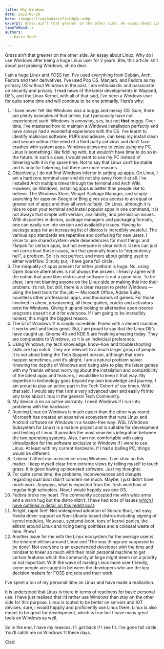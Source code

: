 ```yaml
---
title: Why Windows
date: 2022-06-28
hero: /images/llugk8ad1ezx7ju4dq2p.webp
excerpt: Grass ain’t that greener on the other side. An essay about Linux, not praising Windows. Why do I use Windows after being a huge Linux user for 2 years?
timeToRead: 5
authors:
  - Kavin Sood

---
```


Grass ain’t that greener on the other side. An essay about Linux. Why do I use Windows after being a huge Linux user for 2 years. Btw, this article isn’t about just praising Windows, oh no dear.

I am a huge Linux and FOSS fan. I’ve used everything from Debian, Arch, Fedora and their derivatives. I’ve used Pop OS, Manjaro, and Fedora as my primary OS without Windows in the past. I am enthusiastic and passionate on security and privacy. I read news of the latest developments in Wayland, DE’s, and the Linux Kernel, with all of that said, I’ve been a Windows user for quite some time and will continue to be one primarily. Here’s why:

1. I have never felt like Windows was a buggy and messy OS. Sure, there are plenty examples of that online, but I personally have not experienced such. Windows is annoying, yes, but not **that** buggy. Over time, I’ve mastered how to maintain a Windows installation perfectly and have always had a wonderful experience with the OS. I’ve learnt to identify malicious software, PUPs and adware, can keep my install clean and secure without the need of a third party antivirus and don’t face crashes with system apps. Windows allows me to enjoy *using* my PC. Linux is something I like fiddling with, but wouldn’t have time to do so in the future. In such a case, I would want to use my PC instead of tinkering with it in my spare time. Not to say that Linux can’t be stable and is only for tinkering, but there are more reasons.
2. Objectively, I do not find Windows inferior in setting up apps. On Linux, I am a hardcore terminal user and do not shy away from it at all. I’ve installed Arch multiple times through the terminal and Arch Wiki. However, on Windows, installing apps is better than people like to believe. The Windows Store, Winget Package Manager, and simply searching for apps on Google or Bing gives you access to an equal or greater set of apps and they all *work reliably*. On Linux, although it is nice to open your terminal and install popular apps in one command, it is not always that simple with version, availability, and permission issues. With disparities in distros, package managers and packaging formats, one can easily run into version and availability issues. Having to package apps for an increasing list of distros is incredibly wasteful. The various app standards are repetitive and confusing for new users. I know to use shared system-wide dependencies for most things and Flatpak for certain apps, but not everyone is clear with it. Users can just not care about these issues, but that generally leads to “dependency hell”, a problem. So it is not perfect, and more about getting used to either workflow. Simply put, I have gone full circle.
3. The inequality of apps present for either platform is huge. No, using Open Source alternatives is not always the answer. I heavily agree with the notion that pure libre distros and software is not a good idea. To be clear, I am not blaming anyone on the Linux side or making this into their problem. It’s not, but still, there is a clear reason to prefer Windows — using the best tools for the job — Microsoft Office, Adobe Suite, countless other professional apps, and thousands of games. For those involved in ahem, *privateering*, all those guides, cracks and activators exist for Windows. Giving it up and looking to alternative open-source programs doesn’t cut it for everyone. If I am going to be incredibly honest, this might the biggest reason.
4. The UI of Windows 11 is simply incredible. Paired with a decent machine, it works well and looks great. But, I am proud to say that the Linux DE’s have caught up. Gnome 40 and KDE 5 are freaking amazing today. They are comparable to Windows, so it is an individual preference.
5. Using Windows, my tech knowledge, know-how and troubleshooting skills are top notch. They are relevant to a much larger group of people. It is not about being the Tech Support person, although that does happen sometimes, and it’s alright, I am a natural problem solver. Knowing the depths of Windows and being able to play the latest games with my friends without worrying about the installation and compatibility of the latest apps and features, I would like to keep it that way. My expertise in technology goes beyond my own knowledge and journey; I am proud to play an active part in the Tech Cohort of our times. With that said, I would say that I am a very advanced user and easily fit into any talks about Linux in the general Tech Community.
6. My device is on an active warranty. I need Windows if I run into problems with the hardware.
7. Running Linux on Windows is much easier than the other way round. Microsoft has created an expansive ecosystem that runs Linux and Android software on Windows in a hassle-free way. WSL (Windows Subsystem for Linux) is a mature project and is suitable for development and testing of Linux. It provides the most seamless integration between the two operating systems. Also, I am not comfortable with using virtualization for the software exclusive to Windows if I were to use Linux. At least with my current hardware. If I had a balling PC, things would be different.
8. It doesn’t affect my conscience using Windows. I am stoic on this matter. I keep myself clear from extreme views by telling myself to touch grass. It is good having opinionated software. Just my thoughts.
9. For quite some time, the problems, inconveniences and disrupts regarding dual boot didn’t concern me much. Maybe, I just didn’t have much work. Anyways, what is expected from the Tech workflow of regular high schoolers. Now, I would happily use one OS.
10. Fedora broke my heart. The community accepted me with wide arms and a warm hug but the distro didn’t. I have had tons of issues [which I have outlined in detail on this reddit post](https://www.reddit.com/r/Fedora/comments/vg06mf/the_crazy_story_of_fedora_and_its_kernel).
11. Alright, rapid fire!! Not widespread adoption of Secure Boot, not easy Nvidia driver support on Non-Ubuntu based distros including signing of kernel modules, Nouveau, systemd-boot, tons of kernel panics, the elitism around Linux and ricing being pointless and a colossal waste of time. Phew!
12. Another issue for me with the Linux ecosystem for the average user is the inherent elitism around Linux and ‘The way things are supposed to be done’. Not everyone is an experienced developer *with* the time and mindset to tinker so much with their main personal machine to get certain features which the community at large might deem not a priority or not important. With the wave of making Linux more user friendly, some people are caught in between the developers who are the key decision makers for FOSS projects and their work.

I’ve spent a ton of my personal time on Linux and have made a realization. 

It is understood that Linux is there in terms of readiness for basic personal use. I have just realised that I’d rather use Windows than stay on the other side for this purpose. Linux is touted to be better on servers and IOT devices, sure, I would happily and proficiently use Linux there. Linux is also meant to be great for development, which is true but I have many great tools on Windows as well.

So in the end, I have my reasons. I’ll get back if I see fit. I’ve gone full circle. You’ll catch me on Windows 11 these days. 

Ciao!